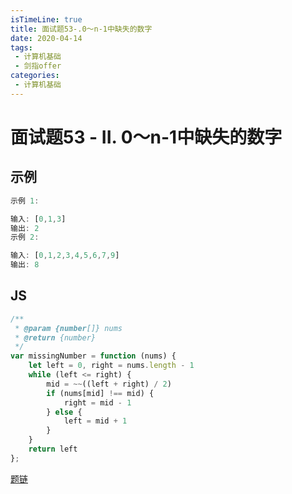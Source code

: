 ```yaml
---
isTimeLine: true
title: 面试题53-.0～n-1中缺失的数字
date: 2020-04-14
tags:
 - 计算机基础
 - 剑指offer
categories:
 - 计算机基础
---
```

# 面试题53 - II. 0～n-1中缺失的数字
## 示例
```js
示例 1:

输入: [0,1,3]
输出: 2
示例 2:

输入: [0,1,2,3,4,5,6,7,9]
输出: 8
```

## JS
```js
/**
 * @param {number[]} nums
 * @return {number}
 */
var missingNumber = function (nums) {
    let left = 0, right = nums.length - 1
    while (left <= right) {
        mid = ~~((left + right) / 2)
        if (nums[mid] !== mid) {
            right = mid - 1
        } else {
            left = mid + 1
        }
    }
    return left
};
```

[题链](https://leetcode-cn.com/problems/que-shi-de-shu-zi-lcof/)


